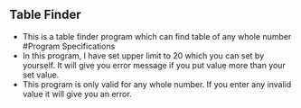 ## Table Finder
* This is a table finder program which can find table of any whole number
#Program Specifications
* In this program, I have set upper limit to 20 which you can set by yourself. It will give you error message if you put value more than your set value.
* This program is only valid for any whole number. If you enter any invalid value it will give you an error.
